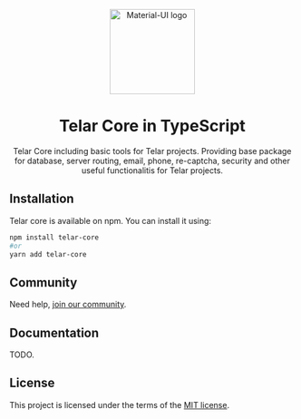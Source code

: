 <p align="center">
  <a href="https://telar.press/" rel="noopener" target="_blank"><img width="150" src="https://raw.githubusercontent.com/red-gold/red-gold-web/master/website/static/img/logos/telar-social-logo/profile.png" alt="Material-UI logo"></a></p>
</p>

<h1 align="center">Telar Core in TypeScript</h1>

<div align="center">
 Telar Core including basic tools for Telar projects. Providing base package for database, server routing, email, phone, re-captcha, security and other useful functionalitis for Telar projects.
</div>

## Installation

Telar core is available on npm. You can install it using:

```sh
npm install telar-core
#or
yarn add telar-core
```

## Community

Need help, [join our community](https://docs.google.com/forms/d/e/1FAIpQLSdkwt5pxmyCZQO0AmyAghBOdA-XBG298Pfm5Dw1xjNGaGeCYQ/viewform).

## Documentation

TODO.

## License

This project is licensed under the terms of the
[MIT license](/LICENSE).
